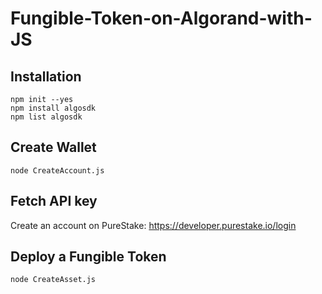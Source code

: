 ﻿# Fungible-Token-on-Algorand-with-JS
## Installation
```
npm init --yes
npm install algosdk
npm list algosdk

```

## Create Wallet
```
node CreateAccount.js
```

## Fetch API key
Create an account on PureStake: https://developer.purestake.io/login

## Deploy a Fungible Token
```
node CreateAsset.js
```
